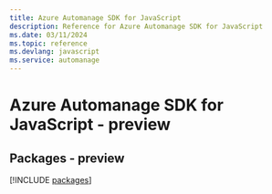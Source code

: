 ```yaml
---
title: Azure Automanage SDK for JavaScript
description: Reference for Azure Automanage SDK for JavaScript
ms.date: 03/11/2024
ms.topic: reference
ms.devlang: javascript
ms.service: automanage
---
```

# Azure Automanage SDK for JavaScript - preview
## Packages - preview
[!INCLUDE [packages](automanage-index.md)]